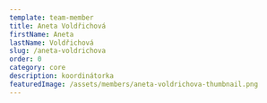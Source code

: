 ```yaml
---
template: team-member
title: Aneta Voldřichová
firstName: Aneta
lastName: Voldřichová
slug: /aneta-voldrichova
order: 0
category: core
description: koordinátorka
featuredImage: /assets/members/aneta-voldrichova-thumbnail.png
---
```




